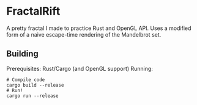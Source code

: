 # FractalRift
A pretty fractal I made to practice Rust and OpenGL API. Uses a modified form of a naive escape-time rendering of the Mandelbrot set.

## Building
Prerequisites: Rust/Cargo (and OpenGL support)
Running:
```
# Compile code
cargo build --release
# Run!
cargo run --release
```
